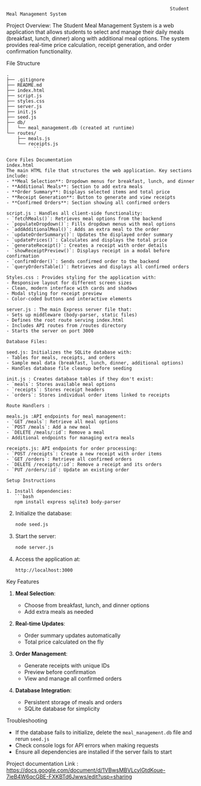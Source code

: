                                                                 Student Meal Management System 

Project Overview:
The Student Meal Management System is a web application that allows students to select and manage their daily meals (breakfast, lunch, dinner) along with additional meal options. The system provides real-time price calculation, receipt generation, and order confirmation functionality.

File Structure

```
.
├── .gitignore
├── README.md
├── index.html
├── script.js
├── styles.css
├── server.js
├── init.js
├── seed.js
├── db/
│   └── meal_management.db (created at runtime)
└── routes/
    ├── meals.js
    └── receipts.js
          ```

Core Files Documentation
index.html
The main HTML file that structures the web application. Key sections include:
- **Meal Selection**: Dropdown menus for breakfast, lunch, and dinner
- **Additional Meals**: Section to add extra meals
- **Order Summary**: Displays selected items and total price
- **Receipt Generation**: Button to generate and view receipts
- **Confirmed Orders**: Section showing all confirmed orders

script.js : Handles all client-side functionality:
- `fetchMeals()`: Retrieves meal options from the backend
- `populateDropdown()`: Fills dropdown menus with meal options
- `addAdditionalMeal()`: Adds an extra meal to the order
- `updateOrderSummary()`: Updates the displayed order summary
- `updatePrices()`: Calculates and displays the total price
- `generateReceipt()`: Creates a receipt with order details
- `showReceiptPreview()`: Displays receipt in a modal before confirmation
- `confirmOrder()`: Sends confirmed order to the backend
- `queryOrdersTable()`: Retrieves and displays all confirmed orders

Styles.css : Provides styling for the application with:
- Responsive layout for different screen sizes
- Clean, modern interface with cards and shadows
- Modal styling for receipt preview
- Color-coded buttons and interactive elements

server.js : The main Express server file that:
- Sets up middleware (body-parser, static files)
- Defines the root route serving index.html
- Includes API routes from /routes directory
- Starts the server on port 3000

Database Files: 

seed.js: Initializes the SQLite database with:
- Tables for meals, receipts, and orders
- Sample meal data (breakfast, lunch, dinner, additional options)
- Handles database file cleanup before seeding

init.js : Creates database tables if they don't exist:
- `meals`: Stores available meal options
- `receipts`: Stores receipt headers
- `orders`: Stores individual order items linked to receipts

Route Handlers : 

meals.js :API endpoints for meal management:
- `GET /meals`: Retrieve all meal options
- `POST /meals`: Add a new meal
- `DELETE /meals/:id`: Remove a meal
- Additional endpoints for managing extra meals

receipts.js: API endpoints for order processing:
- `POST /receipts`: Create a new receipt with order items
- `GET /orders`: Retrieve all confirmed orders
- `DELETE /receipts/:id`: Remove a receipt and its orders
- `PUT /orders/:id`: Update an existing order

Setup Instructions

1. Install dependencies:
   ```bash
   npm install express sqlite3 body-parser
   ```

2. Initialize the database:
   ```bash
   node seed.js
   ```

3. Start the server:
   ```bash
   node server.js
   ```

4. Access the application at:
   ```
   http://localhost:3000
   ```

Key Features

1. **Meal Selection**:
   - Choose from breakfast, lunch, and dinner options
   - Add extra meals as needed

2. **Real-time Updates**:
   - Order summary updates automatically
   - Total price calculated on the fly

3. **Order Management**:
   - Generate receipts with unique IDs
   - Preview before confirmation
   - View and manage all confirmed orders

4. **Database Integration**:
   - Persistent storage of meals and orders
   - SQLite database for simplicity

Troubleshooting

- If the database fails to initialize, delete the `meal_management.db` file and rerun `seed.js`
- Check console logs for API errors when making requests
- Ensure all dependencies are installed if the server fails to start




Project documentation Link :  https://docs.google.com/document/d/1VBwsMBVLcylGtdKoue-7ieB4W6qcGBE-FXKBTd6Jwws/edit?usp=sharing
